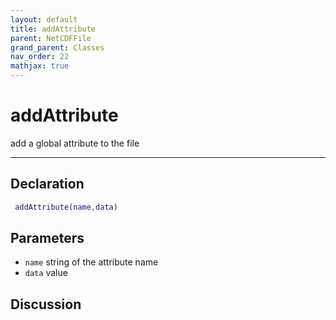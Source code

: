 ```yaml
---
layout: default
title: addAttribute
parent: NetCDFFile
grand_parent: Classes
nav_order: 22
mathjax: true
---
```


#  addAttribute

add a global attribute to the file


---

## Declaration
```matlab
 addAttribute(name,data)
```
## Parameters
+ `name`  string of the attribute name
+ `data`  value

## Discussion

        
